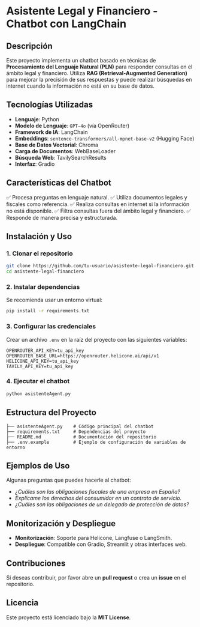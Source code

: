 # Asistente Legal y Financiero - Chatbot con LangChain

## Descripción
Este proyecto implementa un chatbot basado en técnicas de **Procesamiento del Lenguaje Natural (PLN)** para responder consultas en el ámbito legal y financiero. Utiliza **RAG (Retrieval-Augmented Generation)** para mejorar la precisión de sus respuestas y puede realizar búsquedas en internet cuando la información no está en su base de datos.

## Tecnologías Utilizadas
- **Lenguaje**: Python
- **Modelo de Lenguaje**: `GPT-4o` (vía OpenRouter)
- **Framework de IA**: LangChain
- **Embeddings**: `sentence-transformers/all-mpnet-base-v2` (Hugging Face)
- **Base de Datos Vectorial**: Chroma
- **Carga de Documentos**: WebBaseLoader
- **Búsqueda Web**: TavilySearchResults
- **Interfaz**: Gradio

## Características del Chatbot
✅ Procesa preguntas en lenguaje natural.
✅ Utiliza documentos legales y fiscales como referencia.
✅ Realiza consultas en internet si la información no está disponible.
✅ Filtra consultas fuera del ámbito legal y financiero.
✅ Responde de manera precisa y estructurada.

## Instalación y Uso
### 1. Clonar el repositorio
```sh
git clone https://github.com/tu-usuario/asistente-legal-financiero.git
cd asistente-legal-financiero
```

### 2. Instalar dependencias
Se recomienda usar un entorno virtual:
```sh
pip install -r requirements.txt
```

### 3. Configurar las credenciales
Crear un archivo `.env` en la raíz del proyecto con las siguientes variables:
```env
OPENROUTER_API_KEY=tu_api_key
OPENROUTER_BASE_URL=https://openrouter.helicone.ai/api/v1
HELICONE_API_KEY=tu_api_key
TAVILY_API_KEY=tu_api_key
```

### 4. Ejecutar el chatbot
```sh
python asistenteAgent.py
```

## Estructura del Proyecto
```
├── asistenteAgent.py    # Código principal del chatbot
├── requirements.txt     # Dependencias del proyecto
├── README.md            # Documentación del repositorio
├── .env.example         # Ejemplo de configuración de variables de entorno
```

## Ejemplos de Uso
Algunas preguntas que puedes hacerle al chatbot:
- *¿Cuáles son las obligaciones fiscales de una empresa en España?*
- *Explícame los derechos del consumidor en un contrato de servicio.*
- *¿Cuáles son las obligaciones de un delegado de protección de datos?*

## Monitorización y Despliegue
- **Monitorización**: Soporte para Helicone, Langfuse o LangSmith.
- **Despliegue**: Compatible con Gradio, Streamlit y otras interfaces web.

## Contribuciones
Si deseas contribuir, por favor abre un **pull request** o crea un **issue** en el repositorio.

## Licencia
Este proyecto está licenciado bajo la **MIT License**.

